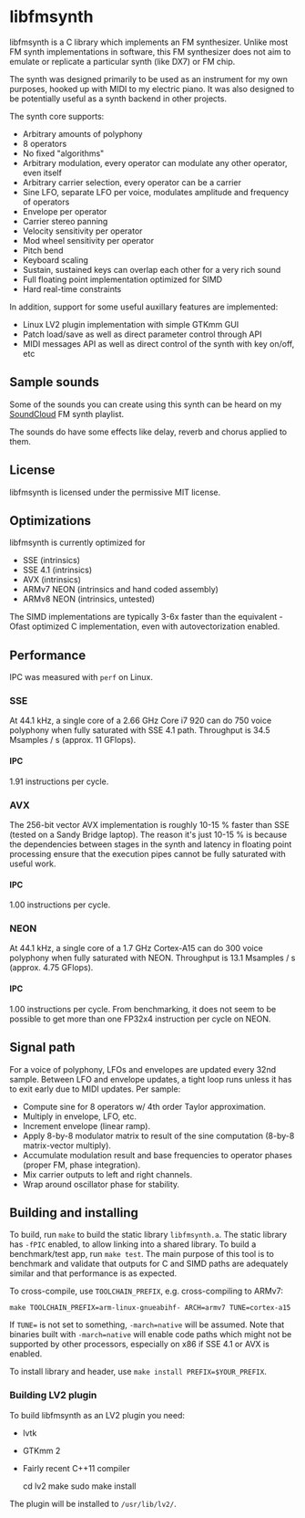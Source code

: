 # libfmsynth

libfmsynth is a C library which implements an FM synthesizer.
Unlike most FM synth implementations in software, this FM synthesizer does not aim to emulate or replicate a particular synth (like DX7) or FM chip.

The synth was designed primarily to be used as an instrument for my own purposes, hooked up with MIDI to my electric piano.
It was also designed to be potentially useful as a synth backend in other projects.

The synth core supports:

  - Arbitrary amounts of polyphony
  - 8 operators
  - No fixed "algorithms"
  - Arbitrary modulation, every operator can modulate any other operator, even itself
  - Arbitrary carrier selection, every operator can be a carrier
  - Sine LFO, separate LFO per voice, modulates amplitude and frequency of operators
  - Envelope per operator
  - Carrier stereo panning
  - Velocity sensitivity per operator
  - Mod wheel sensitivity per operator
  - Pitch bend
  - Keyboard scaling
  - Sustain, sustained keys can overlap each other for a very rich sound
  - Full floating point implementation optimized for SIMD
  - Hard real-time constraints

In addition, support for some useful auxillary features are implemented:

  - Linux LV2 plugin implementation with simple GTKmm GUI
  - Patch load/save as well as direct parameter control through API
  - MIDI messages API as well as direct control of the synth with key on/off, etc

## Sample sounds

Some of the sounds you can create using this synth can be heard on my [SoundCloud](https://soundcloud.com/zoned-music/sets/fm-synth) FM synth playlist.

The sounds do have some effects like delay, reverb and chorus applied to them.

## License

libfmsynth is licensed under the permissive MIT license.

## Optimizations

libfmsynth is currently optimized for

  - SSE (intrinsics)
  - SSE 4.1 (intrinsics)
  - AVX (intrinsics)
  - ARMv7 NEON (intrinsics and hand coded assembly)
  - ARMv8 NEON (intrinsics, untested)

The SIMD implementations are typically 3-6x faster than the equivalent -Ofast optimized C implementation, even with autovectorization enabled.

## Performance

IPC was measured with `perf` on Linux.

### SSE

At 44.1 kHz, a single core of a 2.66 GHz Core i7 920 can do 750 voice polyphony when fully saturated with SSE 4.1 path.
Throughput is 34.5 Msamples / s (approx. 11 GFlops).

#### IPC
1.91 instructions per cycle.

### AVX

The 256-bit vector AVX implementation is roughly 10-15 % faster than SSE (tested on a Sandy Bridge laptop). The reason it's just 10-15 % is because the dependencies between stages in the synth and latency in floating point processing ensure that the execution pipes cannot be fully saturated with useful work.

#### IPC
1.00 instructions per cycle.

### NEON

At 44.1 kHz, a single core of a 1.7 GHz Cortex-A15 can do 300 voice polyphony when fully saturated with NEON.
Throughput is 13.1 Msamples / s (approx. 4.75 GFlops).

#### IPC
1.00 instructions per cycle. From benchmarking, it does not seem to be possible to get more than one FP32x4 instruction per cycle on NEON.

## Signal path

For a voice of polyphony, LFOs and envelopes are updated every 32nd sample.
Between LFO and envelope updates, a tight loop runs unless it has to exit early due to MIDI updates.
Per sample:

  - Compute sine for 8 operators w/ 4th order Taylor approximation.
  - Multiply in envelope, LFO, etc.
  - Increment envelope (linear ramp).
  - Apply 8-by-8 modulator matrix to result of the sine computation (8-by-8 matrix-vector multiply).
  - Accumulate modulation result and base frequencies to operator phases (proper FM, phase integration).
  - Mix carrier outputs to left and right channels.
  - Wrap around oscillator phase for stability.

## Building and installing

To build, run `make` to build the static library `libfmsynth.a`. The static library has `-fPIC` enabled, to allow linking into a shared library. To build a benchmark/test app, run `make test`. The main purpose of this tool is to benchmark and validate that outputs for C and SIMD paths are adequately similar and that performance is as expected.

To cross-compile, use `TOOLCHAIN_PREFIX`, e.g. cross-compiling to ARMv7:

    make TOOLCHAIN_PREFIX=arm-linux-gnueabihf- ARCH=armv7 TUNE=cortex-a15
    
If `TUNE=` is not set to something, `-march=native` will be assumed.
Note that binaries built with `-march=native` will enable code paths which might not be supported by other processors, especially on x86 if SSE 4.1 or AVX is enabled.

To install library and header, use `make install PREFIX=$YOUR_PREFIX`.

### Building LV2 plugin

To build libfmsynth as an LV2 plugin you need:

  - lvtk
  - GTKmm 2
  - Fairly recent C++11 compiler


    cd lv2
    make
    sudo make install
    
The plugin will be installed to `/usr/lib/lv2/`.
